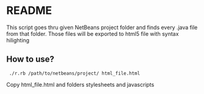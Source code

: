 README
======================

This script goes thru given NetBeans project folder and finds every .java file from that folder. Those files will be exported to html5 file with syntax hilighting

How to use?
-----------

     ./r.rb /path/to/netbeans/project/ html_file.html

Copy html_file.html and folders stylesheets and javascripts